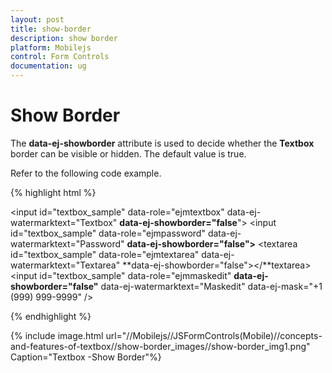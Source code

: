 ```yaml
---
layout: post
title: show-border
description: show border
platform: Mobilejs
control: Form Controls
documentation: ug
---
```


# Show Border

The **data-ej-showborder** attribute is used to decide whether the **Textbox** border can be visible or hidden. The default value is true.

Refer to the following code example.

{% highlight html %}


  <input id="textbox_sample" data-role="ejmtextbox" data-ej-watermarktext="Textbox" **data-ej-showborder="false**">
    <input id="textbox_sample" data-role="ejmpassword" data-ej-watermarktext="Password"   **data-ej-showborder="false">**
    <textarea id="textbox_sample" data-role="ejmtextarea" data-ej-watermarktext="Textarea"  **data-ej-showborder="false"></**textarea>
    <input id="textbox_sample" data-role="ejmmaskedit" **data-ej-showborder="false"** data-ej-watermarktext="Maskedit" data-ej-mask="+1 (999) 999-9999" />



{% endhighlight %}



{% include image.html url="//Mobilejs//JSFormControls(Mobile)//concepts-and-features-of-textbox//show-border_images//show-border_img1.png" Caption="Textbox -Show Border"%}

